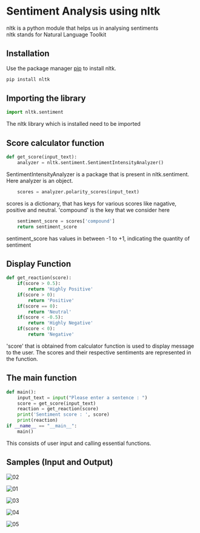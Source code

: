 # Sentiment Analysis using nltk

nltk is a python module that helps us in analysing sentiments\
nltk stands for Natural Language Toolkit
## Installation

Use the package manager [pip](https://pip.pypa.io/en/stable/) to install nltk.

```bash
pip install nltk
```

## Importing the library
```python
import nltk.sentiment
```
The nltk library which is installed need to be imported
## Score calculator function
```python
def get_score(input_text):
    analyzer = nltk.sentiment.SentimentIntensityAnalyzer()
```
SentimentIntensityAnalyzer is a package that is present in nltk.sentiment. Here analyzer is an object.
```python
    scores = analyzer.polarity_scores(input_text)
```
scores is a dictionary, that has keys for various scores like nagative, positive and neutral. 'compound' is the key that we consider here
```python
    sentiment_score = scores['compound']
    return sentiment_score
```
sentiment_score has values in between -1 to +1, indicating the quantity of sentiment

## Display Function
```python
def get_reaction(score):
    if(score > 0.5):
        return 'Highly Positive'
    if(score > 0):
        return 'Positive'
    if(score == 0):
        return 'Neutral'
    if(score < -0.5):
        return 'Highly Negative'
    if(score < 0):
        return 'Negative'
```
'score' that is obtained from calculator function is used to display message to the user. The scores and their respective sentiments are represented in the function.

## The main function
```python 
def main():
    input_text = input("Please enter a sentence : ")
    score = get_score(input_text)
    reaction = get_reaction(score)
    print('Sentiment score : ', score)
    print(reaction)
if __name__ == "__main__":
    main()
```
This consists of user input and calling essential functions.

## Samples (Input and Output)
![02](https://user-images.githubusercontent.com/94124126/187417838-d3da51d5-0f6b-41a8-8c24-2d488738951c.png)

![01](https://user-images.githubusercontent.com/94124126/187417823-078bbb56-75ca-4d78-aaf4-9da04116e565.png)

![03](https://user-images.githubusercontent.com/94124126/187417850-bb702e85-2b44-4dad-b9d3-7cb3d8dc4e37.png)

![04](https://user-images.githubusercontent.com/94124126/187417859-c0d35c77-643a-42ab-9df7-cf3b6773efca.png)

![05](https://user-images.githubusercontent.com/94124126/187417868-68af4a00-c794-4346-b76d-f316696c4395.png)

